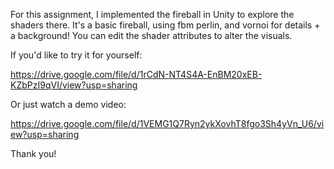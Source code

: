 For this assignment, I implemented the fireball in Unity to explore the shaders there.
It's a basic fireball, using fbm perlin, and vornoi for details + a background! 
You can edit the shader attributes to alter the visuals.

If you'd like to try it for yourself:

https://drive.google.com/file/d/1rCdN-NT4S4A-EnBM20xEB-KZbPzI9qVI/view?usp=sharing

Or just watch a demo video:

https://drive.google.com/file/d/1VEMG1Q7Ryn2ykXovhT8fgo3Sh4yVn_U6/view?usp=sharing

Thank you! 
